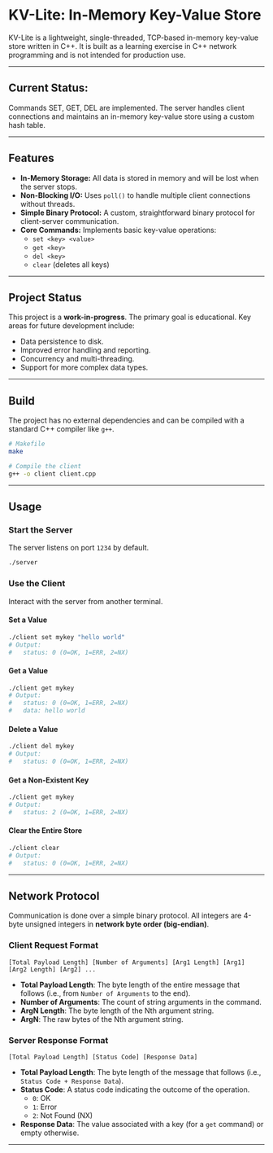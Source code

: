 # KV-Lite: In-Memory Key-Value Store

KV-Lite is a lightweight, single-threaded, TCP-based in-memory key-value store written in C++. It is built as a learning exercise in C++ network programming and is not intended for production use.

---

## Current Status:
Commands SET, GET, DEL are implemented. The server handles client connections and maintains an in-memory key-value store using a custom hash table.

---

## Features

- **In-Memory Storage:** All data is stored in memory and will be lost when the server stops.
- **Non-Blocking I/O:** Uses `poll()` to handle multiple client connections without threads.
- **Simple Binary Protocol:** A custom, straightforward binary protocol for client-server communication.
- **Core Commands:** Implements basic key-value operations:
  - `set <key> <value>`
  - `get <key>`
  - `del <key>`
  - `clear` (deletes all keys)

---

## Project Status

This project is a **work-in-progress**. The primary goal is educational. Key areas for future development include:

- Data persistence to disk.
- Improved error handling and reporting.
- Concurrency and multi-threading.
- Support for more complex data types.

---

## Build

The project has no external dependencies and can be compiled with a standard C++ compiler like `g++`.

```bash
# Makefile
make

# Compile the client
g++ -o client client.cpp
```
---

## Usage

### Start the Server

The server listens on port `1234` by default.

```bash
./server
```

### Use the Client

Interact with the server from another terminal.

#### Set a Value

```bash
./client set mykey "hello world"
# Output:
#   status: 0 (0=OK, 1=ERR, 2=NX)
```

#### Get a Value

```bash
./client get mykey
# Output:
#   status: 0 (0=OK, 1=ERR, 2=NX)
#   data: hello world
```

#### Delete a Value

```bash
./client del mykey
# Output:
#   status: 0 (0=OK, 1=ERR, 2=NX)
```

#### Get a Non-Existent Key

```bash
./client get mykey
# Output:
#   status: 2 (0=OK, 1=ERR, 2=NX)
```

#### Clear the Entire Store

```bash
./client clear
# Output:
#   status: 0 (0=OK, 1=ERR, 2=NX)
```

---

## Network Protocol

Communication is done over a simple binary protocol. All integers are 4-byte unsigned integers in **network byte order (big-endian)**.

### Client Request Format

```
[Total Payload Length] [Number of Arguments] [Arg1 Length] [Arg1] [Arg2 Length] [Arg2] ...
```

- **Total Payload Length**: The byte length of the entire message that follows (i.e., from `Number of Arguments` to the end).
- **Number of Arguments**: The count of string arguments in the command.
- **ArgN Length**: The byte length of the Nth argument string.
- **ArgN**: The raw bytes of the Nth argument string.

### Server Response Format

```
[Total Payload Length] [Status Code] [Response Data]
```

- **Total Payload Length**: The byte length of the message that follows (i.e., `Status Code + Response Data`).
- **Status Code**: A status code indicating the outcome of the operation.
  - `0`: OK
  - `1`: Error
  - `2`: Not Found (NX)
- **Response Data**: The value associated with a key (for a `get` command) or empty otherwise.

---
